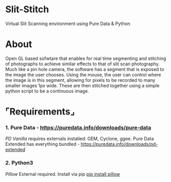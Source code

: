 # Slit-Stitch
Virtual Slit Scanning environment using Pure Data &amp; Python

# About

Open GL based sofwtare that enables for real time segmenting and stitching of photographs to achieve similar effects to that of slit scan photography. Much like a pin hole camera, the software has a segment that is exposed to the image the user chooses. Using the mouse, the user can control where the image is in this segment, allowing for pixels to be recorded to many smaller images 1px wide. These are then stitched together using a simple python script to be a continuous image. 

# ⌜Requirements⌟
### 1. Pure Data - https://puredata.info/downloads/pure-data

   *PD Vanilla* requires externals installed: GEM, Cyclone, ggee. Pure Data Extended has everything bundled  - https://puredata.info/downloads/pd-extended
  
### 2. Python3 

   *Pillow* External required. Install via pip [pip install pillow](https://pillow.readthedocs.io/en/stable/)
   


